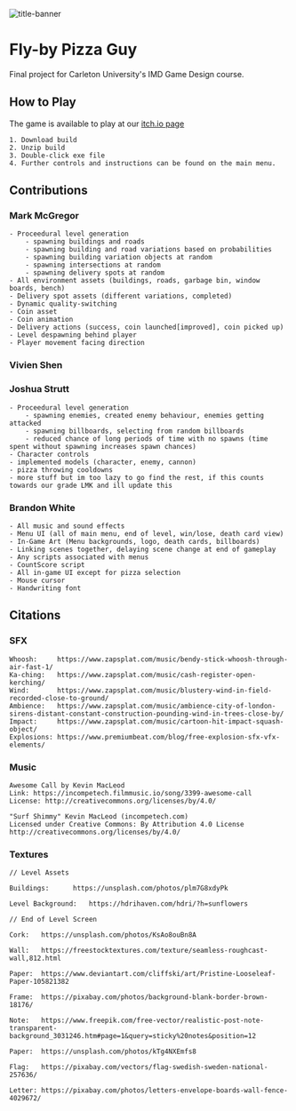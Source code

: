 ![title-banner](https://cdn.discordapp.com/attachments/675061196839321617/696534498883534848/FBPG_Poster.jpg)
# Fly-by Pizza Guy

Final project for Carleton University's IMD Game Design course.

## How to Play
The game is available to play at our [itch.io page](https://markmcgregor.itch.io/fly-by-pizza-guy)

	1. Download build
	2. Unzip build
	3. Double-click exe file
	4. Further controls and instructions can be found on the main menu.

## Contributions

### Mark McGregor
	- Proceedural level generation
		- spawning buildings and roads
		- spawning building and road variations based on probabilities
		- spawning building variation objects at random
		- spawning intersections at random
		- spawning delivery spots at random
	- All environment assets (buildings, roads, garbage bin, window boards, bench)
	- Delivery spot assets (different variations, completed)
	- Dynamic quality-switching
	- Coin asset
	- Coin animation
	- Delivery actions (success, coin launched[improved], coin picked up)
	- Level despawning behind player
	- Player movement facing direction
	
### Vivien Shen

### Joshua Strutt
	- Proceedural level generation
		- spawning enemies, created enemy behaviour, enemies getting attacked
		- spawning billboards, selecting from random billboards
		- reduced chance of long periods of time with no spawns (time spent without spawning increases spawn chances)
	- Character controls
	- implemented models (character, enemy, cannon)
	- pizza throwing cooldowns
	- more stuff but im too lazy to go find the rest, if this counts towards our grade LMK and ill update this
	
### Brandon White

	- All music and sound effects
	- Menu UI (all of main menu, end of level, win/lose, death card view)
	- In-Game Art (Menu backgrounds, logo, death cards, billboards)
	- Linking scenes together, delaying scene change at end of gameplay
	- Any scripts associated with menus
	- CountScore script
	- All in-game UI except for pizza selection
	- Mouse cursor
	- Handwriting font

## Citations

### SFX
	Whoosh:		https://www.zapsplat.com/music/bendy-stick-whoosh-through-air-fast-1/
	Ka-ching:	https://www.zapsplat.com/music/cash-register-open-kerching/
	Wind:		https://www.zapsplat.com/music/blustery-wind-in-field-recorded-close-to-ground/
	Ambience:	https://www.zapsplat.com/music/ambience-city-of-london-sirens-distant-constant-construction-pounding-wind-in-trees-close-by/
	Impact:		https://www.zapsplat.com/music/cartoon-hit-impact-squash-object/
	Explosions:	https://www.premiumbeat.com/blog/free-explosion-sfx-vfx-elements/

### Music

	Awesome Call by Kevin MacLeod
	Link: https://incompetech.filmmusic.io/song/3399-awesome-call
	License: http://creativecommons.org/licenses/by/4.0/

	"Surf Shimmy" Kevin MacLeod (incompetech.com)
	Licensed under Creative Commons: By Attribution 4.0 License
	http://creativecommons.org/licenses/by/4.0/

### Textures
 
 	// Level Assets
	
	Buildings:	 	https://unsplash.com/photos/plm7G8xdyPk

	Level Background:	https://hdrihaven.com/hdri/?h=sunflowers
 
	// End of Level Screen
	
	Cork:	https://unsplash.com/photos/KsAo8ouBn8A

	Wall:	https://freestocktextures.com/texture/seamless-roughcast-wall,812.html

	Paper:	https://www.deviantart.com/cliffski/art/Pristine-Looseleaf-Paper-105821382
	
	Frame: 	https://pixabay.com/photos/background-blank-border-brown-18176/
	
	Note:	https://www.freepik.com/free-vector/realistic-post-note-transparent-background_3031246.htm#page=1&query=sticky%20notes&position=12

	Paper:	https://unsplash.com/photos/kTg4NXEmfs8

	Flag:	https://pixabay.com/vectors/flag-swedish-sweden-national-257636/

	Letter:	https://pixabay.com/photos/letters-envelope-boards-wall-fence-4029672/	

